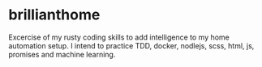 # brillianthome
Excercise of my rusty coding skills to add intelligence to my home automation setup. I intend to practice TDD, docker, nodlejs, scss, html, js, promises and machine learning.